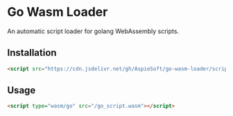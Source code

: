 # Go Wasm Loader

An automatic script loader for golang WebAssembly scripts.

## Installation

```html
<script src="https://cdn.jsdelivr.net/gh/AspieSoft/go-wasm-loader/script.min.js"></script>
```

## Usage

```html
<script type="wasm/go" src="/go_script.wasm"></script>
```
